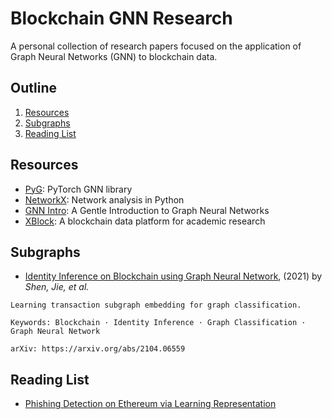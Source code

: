 # Blockchain GNN Research

A personal collection of research papers focused on the application of Graph Neural Networks (GNN) to blockchain data.

## Outline
1. [Resources](#resources)
2. [Subgraphs](#subgraphs)
3. [Reading List](#reading-list)

## Resources <a name="resources"></a>
* [PyG](https://github.com/pyg-team/pytorch_geometric): PyTorch GNN library
* [NetworkX](https://networkx.org/documentation/stable/reference/introduction.html): Network analysis in Python
* [GNN Intro](https://distill.pub/2021/gnn-intro/): A Gentle Introduction to Graph Neural Networks
* [XBlock](http://xblock.pro/#/): A blockchain data platform for academic research

## Subgraphs <a name="subgraphs"></a>
* [Identity Inference on Blockchain using Graph Neural Network](https://github.com/christam96/blockchain-gnn-research/blob/4cc7fa3b1e140a4c9942c8112a880938964010be/Identity%20Inference%20on%20Blockchain%20using%20Graph%20Neural%20Network%20-%20April%202021.pdf), (2021) by *Shen, Jie, et al.*
```
Learning transaction subgraph embedding for graph classification.

Keywords: Blockchain · Identity Inference · Graph Classification · Graph Neural Network

arXiv: https://arxiv.org/abs/2104.06559
```

## Reading List <a name="reading-list"></a>
* [Phishing Detection on Ethereum via Learning Representation](https://link.springer.com/chapter/10.1007/978-981-15-9213-3_14)

